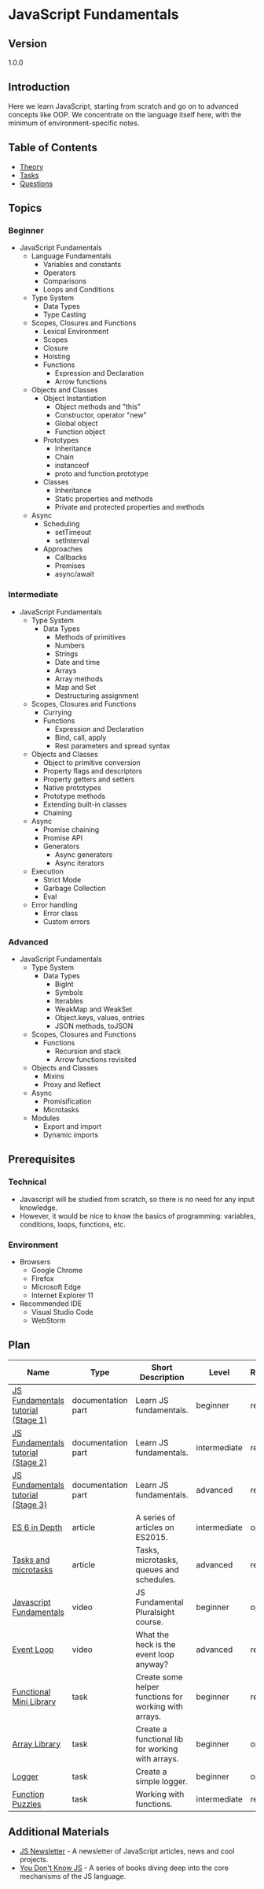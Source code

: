 # JavaScript Fundamentals

## Version

1.0.0

## Introduction

Here we learn JavaScript, starting from scratch and go on to advanced concepts like OOP. We concentrate on the language
itself here, with the minimum of environment-specific notes.

## Table of Contents

* [Theory](./theory/readme.md)
* [Tasks](./tasks/readme.md)
* [Questions](./questions/readme.md)

## Topics

### Beginner

* JavaScript Fundamentals
  * Language Fundamentals
    * Variables and constants
    * Operators
    * Comparisons
    * Loops and Conditions
  * Type System
    * Data Types
    * Type Casting
  * Scopes, Closures and Functions
    * Lexical Environment
    * Scopes
    * Closure
    * Hoisting
    * Functions
      * Expression and Declaration
      * Arrow functions
  * Objects and Classes
    * Object Instantiation
      * Object methods and "this"
      * Constructor, operator "new"
      * Global object
      * Function object
    * Prototypes
      * Inheritance
      * Chain
      * instanceof
      * proto and function.prototype
    * Classes
      * Inheritance
      * Static properties and methods
      * Private and protected properties and methods
  * Async
    * Scheduling
      * setTimeout
      * setInterval
    * Approaches
      * Callbacks
      * Promises
      * async/await

### Intermediate

* JavaScript Fundamentals
  * Type System
    * Data Types
      * Methods of primitives
      * Numbers
      * Strings
      * Date and time
      * Arrays
      * Array methods
      * Map and Set
      * Destructuring assignment
  * Scopes, Closures and Functions
    * Currying
    * Functions
      * Expression and Declaration
      * Bind, call, apply
      * Rest parameters and spread syntax
  * Objects and Classes
    * Object to primitive conversion
    * Property flags and descriptors
    * Property getters and setters
    * Native prototypes
    * Prototype methods
    * Extending built-in classes
    * Chaining
  * Async
    * Promise chaining
    * Promise API
    * Generators
      * Async generators
      * Async iterators
  * Execution
    * Strict Mode
    * Garbage Collection
    * Eval
  * Error handling
    * Error class
    * Custom errors

### Advanced

* JavaScript Fundamentals
  * Type System
    * Data Types
      * BigInt
      * Symbols
      * Iterables
      * WeakMap and WeakSet
      * Object.keys, values, entries
      * JSON methods, toJSON
  * Scopes, Closures and Functions
    * Functions
      * Recursion and stack
      * Arrow functions revisited
  * Objects and Classes
    * Mixins
    * Proxy and Reflect
  * Async
    * Promisification
    * Microtasks
  * Modules
    * Export and import
    * Dynamic imports

## Prerequisites

### Technical

* Javascript will be studied from scratch, so there is no need for any input knowledge.
* However, it would be nice to know the basics of programming: variables, conditions, loops, functions, etc.

### Environment

* Browsers
  * Google Chrome
  * Firefox
  * Microsoft Edge
  * Internet Explorer 11
* Recommended IDE
  * Visual Studio Code
  * WebStorm

## Plan

| Name                                                                                          | Type               | Short Description                                     | Level        | Required | Estimation (h) |
|-----------------------------------------------------------------------------------------------|--------------------|-------------------------------------------------------|--------------|----------|----------------|
| [JS Fundamentals tutorial (Stage 1)](./theory/js-fundamentals-tutorial-stage-1/readme.md)     | documentation part | Learn JS fundamentals.                                | beginner     | required | 24             |
| [JS Fundamentals tutorial (Stage 2)](./theory/js-fundamentals-tutorial-stage-2/readme.md)     | documentation part | Learn JS fundamentals.                                | intermediate | required | 16             |
| [JS Fundamentals tutorial (Stage 3)](./theory/js-fundamentals-tutorial-stage-3/readme.md)     | documentation part | Learn JS fundamentals.                                | advanced     | required | 10             |
| [ES 6 in Depth](https://ponyfoo.com/articles/tagged/es6-in-depth)                             | article            | A series of articles on ES2015.                       | intermediate | optional | 8              |
| [Tasks and microtasks](https://jakearchibald.com/2015/tasks-microtasks-queues-and-schedules/) | article            | Tasks, microtasks, queues and schedules.              | advanced     | required | 1              |
| [Javascript Fundamentals](https://www.pluralsight.com/courses/javascript-fundamentals)        | video              | JS Fundamental Pluralsight course.                    | beginner     | optional | 5              |
| [Event Loop](https://www.youtube.com/watch?v=8aGhZQkoFbQ)                                     | video              | What the heck is the event loop anyway?               | advanced     | required | 0.5            |
| [Functional Mini Library](./tasks/functional-mini-library/readme.md)                          | task               | Create some helper functions for working with arrays. | beginner     | required | 16             |
| [Array Library](./tasks/array-library/readme.md)                                              | task               | Create a functional lib for working with arrays.      | beginner     | optional | 12             |
| [Logger](./tasks/logger/readme.md)                                                            | task               | Create a simple logger.                               | beginner     | optional | 8              |
| [Function Puzzles](./tasks/function-puzzles/readme.md)                                        | task               | Working with functions.                               | intermediate | required | 18             |

## Additional Materials

* [JS Newsletter](https://javascriptweekly.com/) - A newsletter of JavaScript articles, news and cool projects.
* [You Don't Know JS](https://github.com/getify/You-Dont-Know-JS) - A series of books diving deep into the core
  mechanisms of the JS language.
